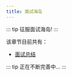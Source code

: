 ```yaml
---
title: 面试海岛
---
```


::: tip
征服面试海岛!
:::

该章节目前共有：

- [面试总结](./interview-summary.md)




::: tip
正在不断完善中...
:::